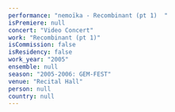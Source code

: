 ```yaml
---
performance: "nemoïka - Recombinant (pt 1)  "
isPremiere: null
concert: "Video Concert"
work: "Recombinant (pt 1)"
isCommission: false
isResidency: false
work_year: "2005"
ensemble: null
season: "2005-2006: GEM-FEST"
venue: "Recital Hall"
person: null
country: null
---
```


